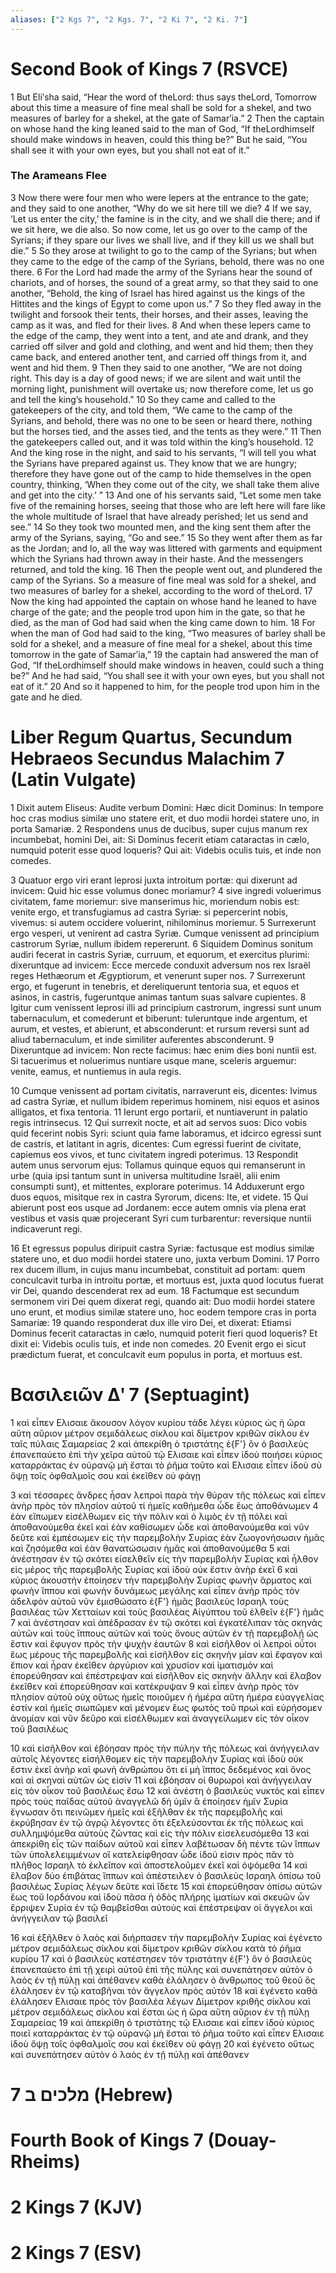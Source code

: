 ```yaml
---
aliases: ["2 Kgs 7", "2 Kgs. 7", "2 Ki 7", "2 Ki. 7"]
---
```



# Second Book of Kings 7 (RSVCE)

1 But Eliʹsha said, “Hear the word of theLord: thus says theLord, Tomorrow about this time a measure of fine meal shall be sold for a shekel, and two measures of barley for a shekel, at the gate of Samarʹia.”
2 Then the captain on whose hand the king leaned said to the man of God, “If theLordhimself should make windows in heaven, could this thing be?” But he said, “You shall see it with your own eyes, but you shall not eat of it.”
### The Arameans Flee
3 Now there were four men who were lepers at the entrance to the gate; and they said to one another, “Why do we sit here till we die?
4 If we say, ‘Let us enter the city,’ the famine is in the city, and we shall die there; and if we sit here, we die also. So now come, let us go over to the camp of the Syrians; if they spare our lives we shall live, and if they kill us we shall but die.”
5 So they arose at twilight to go to the camp of the Syrians; but when they came to the edge of the camp of the Syrians, behold, there was no one there.
6 For the Lord had made the army of the Syrians hear the sound of chariots, and of horses, the sound of a great army, so that they said to one another, “Behold, the king of Israel has hired against us the kings of the Hittites and the kings of Egypt to come upon us.”
7 So they fled away in the twilight and forsook their tents, their horses, and their asses, leaving the camp as it was, and fled for their lives.
8 And when these lepers came to the edge of the camp, they went into a tent, and ate and drank, and they carried off silver and gold and clothing, and went and hid them; then they came back, and entered another tent, and carried off things from it, and went and hid them.
9 Then they said to one another, “We are not doing right. This day is a day of good news; if we are silent and wait until the morning light, punishment will overtake us; now therefore come, let us go and tell the king’s household.”
10 So they came and called to the gatekeepers of the city, and told them, “We came to the camp of the Syrians, and behold, there was no one to be seen or heard there, nothing but the horses tied, and the asses tied, and the tents as they were.”
11 Then the gatekeepers called out, and it was told within the king’s household.
12 And the king rose in the night, and said to his servants, “I will tell you what the Syrians have prepared against us. They know that we are hungry; therefore they have gone out of the camp to hide themselves in the open country, thinking, ‘When they come out of the city, we shall take them alive and get into the city.’ ”
13 And one of his servants said, “Let some men take five of the remaining horses, seeing that those who are left here will fare like the whole multitude of Israel that have already perished; let us send and see.”
14 So they took two mounted men, and the king sent them after the army of the Syrians, saying, “Go and see.”
15 So they went after them as far as the Jordan; and lo, all the way was littered with garments and equipment which the Syrians had thrown away in their haste. And the messengers returned, and told the king.
16 Then the people went out, and plundered the camp of the Syrians. So a measure of fine meal was sold for a shekel, and two measures of barley for a shekel, according to the word of theLord.
17 Now the king had appointed the captain on whose hand he leaned to have charge of the gate; and the people trod upon him in the gate, so that he died, as the man of God had said when the king came down to him.
18 For when the man of God had said to the king, “Two measures of barley shall be sold for a shekel, and a measure of fine meal for a shekel, about this time tomorrow in the gate of Samarʹia,”
19 the captain had answered the man of God, “If theLordhimself should make windows in heaven, could such a thing be?” And he had said, “You shall see it with your own eyes, but you shall not eat of it.”
20 And so it happened to him, for the people trod upon him in the gate and he died.


# Liber Regum Quartus, Secundum Hebraeos Secundus Malachim 7 (Latin Vulgate)

1 Dixit autem Eliseus: Audite verbum Domini: Hæc dicit Dominus: In tempore hoc cras modius similæ uno statere erit, et duo modii hordei statere uno, in porta Samariæ.
2 Respondens unus de ducibus, super cujus manum rex incumbebat, homini Dei, ait: Si Dominus fecerit etiam cataractas in cælo, numquid poterit esse quod loqueris? Qui ait: Videbis oculis tuis, et inde non comedes.

3 Quatuor ergo viri erant leprosi juxta introitum portæ: qui dixerunt ad invicem: Quid hic esse volumus donec moriamur?
4 sive ingredi voluerimus civitatem, fame moriemur: sive manserimus hic, moriendum nobis est: venite ergo, et transfugiamus ad castra Syriæ: si pepercerint nobis, vivemus: si autem occidere voluerint, nihilominus moriemur.
5 Surrexerunt ergo vesperi, ut venirent ad castra Syriæ. Cumque venissent ad principium castrorum Syriæ, nullum ibidem repererunt.
6 Siquidem Dominus sonitum audiri fecerat in castris Syriæ, curruum, et equorum, et exercitus plurimi: dixeruntque ad invicem: Ecce mercede conduxit adversum nos rex Israël reges Hethæorum et Ægyptiorum, et venerunt super nos.
7 Surrexerunt ergo, et fugerunt in tenebris, et dereliquerunt tentoria sua, et equos et asinos, in castris, fugeruntque animas tantum suas salvare cupientes.
8 Igitur cum venissent leprosi illi ad principium castrorum, ingressi sunt unum tabernaculum, et comederunt et biberunt: tuleruntque inde argentum, et aurum, et vestes, et abierunt, et absconderunt: et rursum reversi sunt ad aliud tabernaculum, et inde similiter auferentes absconderunt.
9 Dixeruntque ad invicem: Non recte facimus: hæc enim dies boni nuntii est. Si tacuerimus et noluerimus nuntiare usque mane, sceleris arguemur: venite, eamus, et nuntiemus in aula regis.

10 Cumque venissent ad portam civitatis, narraverunt eis, dicentes: Ivimus ad castra Syriæ, et nullum ibidem reperimus hominem, nisi equos et asinos alligatos, et fixa tentoria.
11 Ierunt ergo portarii, et nuntiaverunt in palatio regis intrinsecus.
12 Qui surrexit nocte, et ait ad servos suos: Dico vobis quid fecerint nobis Syri: sciunt quia fame laboramus, et idcirco egressi sunt de castris, et latitant in agris, dicentes: Cum egressi fuerint de civitate, capiemus eos vivos, et tunc civitatem ingredi poterimus.
13 Respondit autem unus servorum ejus: Tollamus quinque equos qui remanserunt in urbe (quia ipsi tantum sunt in universa multitudine Israël, alii enim consumpti sunt), et mittentes, explorare poterimus.
14 Adduxerunt ergo duos equos, misitque rex in castra Syrorum, dicens: Ite, et videte.
15 Qui abierunt post eos usque ad Jordanem: ecce autem omnis via plena erat vestibus et vasis quæ projecerant Syri cum turbarentur: reversique nuntii indicaverunt regi.

16 Et egressus populus diripuit castra Syriæ: factusque est modius similæ statere uno, et duo modii hordei statere uno, juxta verbum Domini.
17 Porro rex ducem illum, in cujus manu incumbebat, constituit ad portam: quem conculcavit turba in introitu portæ, et mortuus est, juxta quod locutus fuerat vir Dei, quando descenderat rex ad eum.
18 Factumque est secundum sermonem viri Dei quem dixerat regi, quando ait: Duo modii hordei statere uno erunt, et modius similæ statere uno, hoc eodem tempore cras in porta Samariæ:
19 quando responderat dux ille viro Dei, et dixerat: Etiamsi Dominus fecerit cataractas in cælo, numquid poterit fieri quod loqueris? Et dixit ei: Videbis oculis tuis, et inde non comedes.
20 Evenit ergo ei sicut prædictum fuerat, et conculcavit eum populus in porta, et mortuus est.


# Βασιλειῶν Δʹ 7 (Septuagint)

1 καὶ εἶπεν Ελισαιε ἄκουσον λόγον κυρίου τάδε λέγει κύριος ὡς ἡ ὥρα αὕτη αὔριον μέτρον σεμιδάλεως σίκλου καὶ δίμετρον κριθῶν σίκλου ἐν ταῖς πύλαις Σαμαρείας
2 καὶ ἀπεκρίθη ὁ τριστάτης ἐ{F'} ὃν ὁ βασιλεὺς ἐπανεπαύετο ἐπὶ τὴν χεῖρα αὐτοῦ τῷ Ελισαιε καὶ εἶπεν ἰδοὺ ποιήσει κύριος καταρράκτας ἐν οὐρανῷ μὴ ἔσται τὸ ῥῆμα τοῦτο καὶ Ελισαιε εἶπεν ἰδοὺ σὺ ὄψῃ τοῖς ὀφθαλμοῖς σου καὶ ἐκεῖθεν οὐ φάγῃ

3 καὶ τέσσαρες ἄνδρες ἦσαν λεπροὶ παρὰ τὴν θύραν τῆς πόλεως καὶ εἶπεν ἀνὴρ πρὸς τὸν πλησίον αὐτοῦ τί ἡμεῖς καθήμεθα ὧδε ἕως ἀποθάνωμεν
4 ἐὰν εἴπωμεν εἰσέλθωμεν εἰς τὴν πόλιν καὶ ὁ λιμὸς ἐν τῇ πόλει καὶ ἀποθανούμεθα ἐκεῖ καὶ ἐὰν καθίσωμεν ὧδε καὶ ἀποθανούμεθα καὶ νῦν δεῦτε καὶ ἐμπέσωμεν εἰς τὴν παρεμβολὴν Συρίας ἐὰν ζωογονήσωσιν ἡμᾶς καὶ ζησόμεθα καὶ ἐὰν θανατώσωσιν ἡμᾶς καὶ ἀποθανούμεθα
5 καὶ ἀνέστησαν ἐν τῷ σκότει εἰσελθεῖν εἰς τὴν παρεμβολὴν Συρίας καὶ ἦλθον εἰς μέρος τῆς παρεμβολῆς Συρίας καὶ ἰδοὺ οὐκ ἔστιν ἀνὴρ ἐκεῖ
6 καὶ κύριος ἀκουστὴν ἐποίησεν τὴν παρεμβολὴν Συρίας φωνὴν ἅρματος καὶ φωνὴν ἵππου καὶ φωνὴν δυνάμεως μεγάλης καὶ εἶπεν ἀνὴρ πρὸς τὸν ἀδελφὸν αὐτοῦ νῦν ἐμισθώσατο ἐ{F'} ἡμᾶς βασιλεὺς Ισραηλ τοὺς βασιλέας τῶν Χετταίων καὶ τοὺς βασιλέας Αἰγύπτου τοῦ ἐλθεῖν ἐ{F'} ἡμᾶς
7 καὶ ἀνέστησαν καὶ ἀπέδρασαν ἐν τῷ σκότει καὶ ἐγκατέλιπαν τὰς σκηνὰς αὐτῶν καὶ τοὺς ἵππους αὐτῶν καὶ τοὺς ὄνους αὐτῶν ἐν τῇ παρεμβολῇ ὡς ἔστιν καὶ ἔφυγον πρὸς τὴν ψυχὴν ἑαυτῶν
8 καὶ εἰσῆλθον οἱ λεπροὶ οὗτοι ἕως μέρους τῆς παρεμβολῆς καὶ εἰσῆλθον εἰς σκηνὴν μίαν καὶ ἔφαγον καὶ ἔπιον καὶ ἦραν ἐκεῖθεν ἀργύριον καὶ χρυσίον καὶ ἱματισμὸν καὶ ἐπορεύθησαν καὶ ἐπέστρεψαν καὶ εἰσῆλθον εἰς σκηνὴν ἄλλην καὶ ἔλαβον ἐκεῖθεν καὶ ἐπορεύθησαν καὶ κατέκρυψαν
9 καὶ εἶπεν ἀνὴρ πρὸς τὸν πλησίον αὐτοῦ οὐχ οὕτως ἡμεῖς ποιοῦμεν ἡ ἡμέρα αὕτη ἡμέρα εὐαγγελίας ἐστίν καὶ ἡμεῖς σιωπῶμεν καὶ μένομεν ἕως φωτὸς τοῦ πρωὶ καὶ εὑρήσομεν ἀνομίαν καὶ νῦν δεῦρο καὶ εἰσέλθωμεν καὶ ἀναγγείλωμεν εἰς τὸν οἶκον τοῦ βασιλέως

10 καὶ εἰσῆλθον καὶ ἐβόησαν πρὸς τὴν πύλην τῆς πόλεως καὶ ἀνήγγειλαν αὐτοῖς λέγοντες εἰσήλθομεν εἰς τὴν παρεμβολὴν Συρίας καὶ ἰδοὺ οὐκ ἔστιν ἐκεῖ ἀνὴρ καὶ φωνὴ ἀνθρώπου ὅτι εἰ μὴ ἵππος δεδεμένος καὶ ὄνος καὶ αἱ σκηναὶ αὐτῶν ὡς εἰσίν
11 καὶ ἐβόησαν οἱ θυρωροὶ καὶ ἀνήγγειλαν εἰς τὸν οἶκον τοῦ βασιλέως ἔσω
12 καὶ ἀνέστη ὁ βασιλεὺς νυκτὸς καὶ εἶπεν πρὸς τοὺς παῖδας αὐτοῦ ἀναγγελῶ δὴ ὑμῖν ἃ ἐποίησεν ἡμῖν Συρία ἔγνωσαν ὅτι πεινῶμεν ἡμεῖς καὶ ἐξῆλθαν ἐκ τῆς παρεμβολῆς καὶ ἐκρύβησαν ἐν τῷ ἀγρῷ λέγοντες ὅτι ἐξελεύσονται ἐκ τῆς πόλεως καὶ συλλημψόμεθα αὐτοὺς ζῶντας καὶ εἰς τὴν πόλιν εἰσελευσόμεθα
13 καὶ ἀπεκρίθη εἷς τῶν παίδων αὐτοῦ καὶ εἶπεν λαβέτωσαν δὴ πέντε τῶν ἵππων τῶν ὑπολελειμμένων οἳ κατελείφθησαν ὧδε ἰδού εἰσιν πρὸς πᾶν τὸ πλῆθος Ισραηλ τὸ ἐκλεῖπον καὶ ἀποστελοῦμεν ἐκεῖ καὶ ὀψόμεθα
14 καὶ ἔλαβον δύο ἐπιβάτας ἵππων καὶ ἀπέστειλεν ὁ βασιλεὺς Ισραηλ ὀπίσω τοῦ βασιλέως Συρίας λέγων δεῦτε καὶ ἴδετε
15 καὶ ἐπορεύθησαν ὀπίσω αὐτῶν ἕως τοῦ Ιορδάνου καὶ ἰδοὺ πᾶσα ἡ ὁδὸς πλήρης ἱματίων καὶ σκευῶν ὧν ἔρριψεν Συρία ἐν τῷ θαμβεῖσθαι αὐτούς καὶ ἐπέστρεψαν οἱ ἄγγελοι καὶ ἀνήγγειλαν τῷ βασιλεῖ

16 καὶ ἐξῆλθεν ὁ λαὸς καὶ διήρπασεν τὴν παρεμβολὴν Συρίας καὶ ἐγένετο μέτρον σεμιδάλεως σίκλου καὶ δίμετρον κριθῶν σίκλου κατὰ τὸ ῥῆμα κυρίου
17 καὶ ὁ βασιλεὺς κατέστησεν τὸν τριστάτην ἐ{F'} ὃν ὁ βασιλεὺς ἐπανεπαύετο ἐπὶ τῇ χειρὶ αὐτοῦ ἐπὶ τῆς πύλης καὶ συνεπάτησεν αὐτὸν ὁ λαὸς ἐν τῇ πύλῃ καὶ ἀπέθανεν καθὰ ἐλάλησεν ὁ ἄνθρωπος τοῦ θεοῦ ὃς ἐλάλησεν ἐν τῷ καταβῆναι τὸν ἄγγελον πρὸς αὐτόν
18 καὶ ἐγένετο καθὰ ἐλάλησεν Ελισαιε πρὸς τὸν βασιλέα λέγων Δίμετρον κριθῆς σίκλου καὶ μέτρον σεμιδάλεως σίκλου καὶ ἔσται ὡς ἡ ὥρα αὕτη αὔριον ἐν τῇ πύλῃ Σαμαρείας
19 καὶ ἀπεκρίθη ὁ τριστάτης τῷ Ελισαιε καὶ εἶπεν ἰδοὺ κύριος ποιεῖ καταρράκτας ἐν τῷ οὐρανῷ μὴ ἔσται τὸ ῥῆμα τοῦτο καὶ εἶπεν Ελισαιε ἰδοὺ ὄψῃ τοῖς ὀφθαλμοῖς σου καὶ ἐκεῖθεν οὐ φάγῃ
20 καὶ ἐγένετο οὕτως καὶ συνεπάτησεν αὐτὸν ὁ λαὸς ἐν τῇ πύλῃ καὶ ἀπέθανεν


# 7 מלכים ב (Hebrew)


# Fourth Book of Kings 7 (Douay-Rheims)


# 2 Kings 7 (KJV)


# 2 Kings 7 (ESV)

